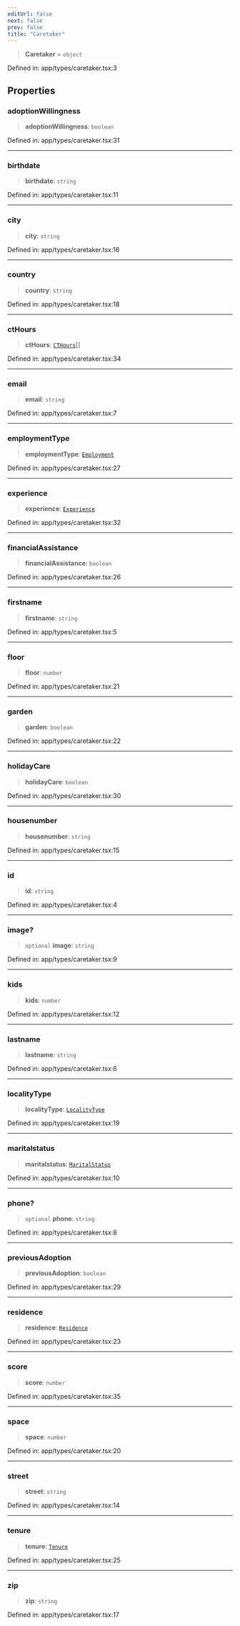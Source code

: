 ```yaml
---
editUrl: false
next: false
prev: false
title: "Caretaker"
---
```


> **Caretaker** = `object`

Defined in: app/types/caretaker.tsx:3

## Properties

### adoptionWillingness

> **adoptionWillingness**: `boolean`

Defined in: app/types/caretaker.tsx:31

***

### birthdate

> **birthdate**: `string`

Defined in: app/types/caretaker.tsx:11

***

### city

> **city**: `string`

Defined in: app/types/caretaker.tsx:16

***

### country

> **country**: `string`

Defined in: app/types/caretaker.tsx:18

***

### ctHours

> **ctHours**: [`CTHours`](/docs/code/frontend/app/types/caretaker/type-aliases/cthours/)[]

Defined in: app/types/caretaker.tsx:34

***

### email

> **email**: `string`

Defined in: app/types/caretaker.tsx:7

***

### employmentType

> **employmentType**: [`Employment`](/docs/code/frontend/app/types/caretaker/type-aliases/employment/)

Defined in: app/types/caretaker.tsx:27

***

### experience

> **experience**: [`Experience`](/docs/code/frontend/app/types/addanimal/type-aliases/experience/)

Defined in: app/types/caretaker.tsx:32

***

### financialAssistance

> **financialAssistance**: `boolean`

Defined in: app/types/caretaker.tsx:26

***

### firstname

> **firstname**: `string`

Defined in: app/types/caretaker.tsx:5

***

### floor

> **floor**: `number`

Defined in: app/types/caretaker.tsx:21

***

### garden

> **garden**: `boolean`

Defined in: app/types/caretaker.tsx:22

***

### holidayCare

> **holidayCare**: `boolean`

Defined in: app/types/caretaker.tsx:30

***

### housenumber

> **housenumber**: `string`

Defined in: app/types/caretaker.tsx:15

***

### id

> **id**: `string`

Defined in: app/types/caretaker.tsx:4

***

### image?

> `optional` **image**: `string`

Defined in: app/types/caretaker.tsx:9

***

### kids

> **kids**: `number`

Defined in: app/types/caretaker.tsx:12

***

### lastname

> **lastname**: `string`

Defined in: app/types/caretaker.tsx:6

***

### localityType

> **localityType**: [`LocalityType`](/docs/code/frontend/app/types/addanimal/type-aliases/localitytype/)

Defined in: app/types/caretaker.tsx:19

***

### maritalstatus

> **maritalstatus**: [`MaritalStatus`](/docs/code/frontend/app/types/caretaker/type-aliases/maritalstatus/)

Defined in: app/types/caretaker.tsx:10

***

### phone?

> `optional` **phone**: `string`

Defined in: app/types/caretaker.tsx:8

***

### previousAdoption

> **previousAdoption**: `boolean`

Defined in: app/types/caretaker.tsx:29

***

### residence

> **residence**: [`Residence`](/docs/code/frontend/app/types/caretaker/type-aliases/residence/)

Defined in: app/types/caretaker.tsx:23

***

### score

> **score**: `number`

Defined in: app/types/caretaker.tsx:35

***

### space

> **space**: `number`

Defined in: app/types/caretaker.tsx:20

***

### street

> **street**: `string`

Defined in: app/types/caretaker.tsx:14

***

### tenure

> **tenure**: [`Tenure`](/docs/code/frontend/app/types/caretaker/type-aliases/tenure/)

Defined in: app/types/caretaker.tsx:25

***

### zip

> **zip**: `string`

Defined in: app/types/caretaker.tsx:17
